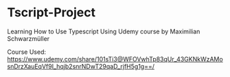 # Tscript-Project

Learning How to Use Typescript Using Udemy course by Maximilian Schwarzmüller

Course Used: https://www.udemy.com/share/101sTi3@WFOVwhTp83qUr_43GKNkWzAMosnDrzXauEqVf9I_hqjb2snrNDwT29qaD_rjfH5g1g==/



